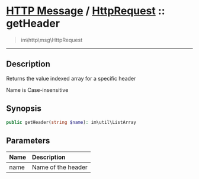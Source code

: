 # [HTTP Message](http.md) / [HttpRequest](http-HttpRequest.md) :: getHeader
 > im\http\msg\HttpRequest
____

## Description
Returns the value indexed array for a specific header

Name is Case-insensitive

## Synopsis
```php
public getHeader(string $name): im\util\ListArray
```

## Parameters
| Name | Description |
| :--- | :---------- |
| name | Name of the header |

